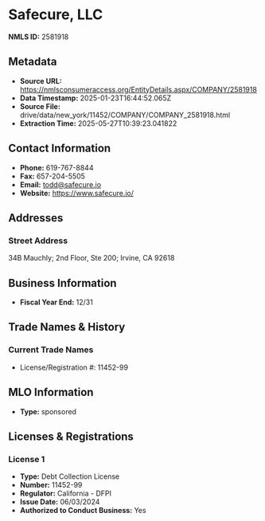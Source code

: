 # Safecure, LLC

**NMLS ID:** 2581918

## Metadata
- **Source URL:** https://nmlsconsumeraccess.org/EntityDetails.aspx/COMPANY/2581918
- **Data Timestamp:** 2025-01-23T16:44:52.065Z
- **Source File:** drive/data/new_york/11452/COMPANY/COMPANY_2581918.html
- **Extraction Time:** 2025-05-27T10:39:23.041822

## Contact Information
- **Phone:** 619-767-8844
- **Fax:** 657-204-5505
- **Email:** todd@safecure.io
- **Website:** https://www.safecure.io/

## Addresses
### Street Address
34B Mauchly; 2nd Floor, Ste 200; Irvine, CA 92618

## Business Information
- **Fiscal Year End:** 12/31

## Trade Names & History
### Current Trade Names
- License/Registration #: 11452-99

## MLO Information
- **Type:** sponsored

## Licenses & Registrations

### License 1
- **Type:** Debt Collection License
- **Number:** 11452-99
- **Regulator:** California - DFPI
- **Issue Date:** 06/03/2024
- **Authorized to Conduct Business:** Yes
